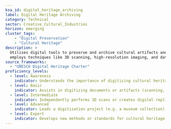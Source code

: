 ```yaml
---  
ksa_id: digital_heritage_archiving  
label: Digital Heritage Archiving  
category: Technical  
sector: Creative_Cultural_Industries  
horizon: emerging  
cluster_tags: 
    - "Digital Preservation"
    - "Cultural Heritage"
description: >  
  Utilises digital tools to preserve and archive cultural artifacts and artworks;  
  employs techniques like 3D scanning, high-resolution imaging, and database cataloging to create accessible digital records for museums, libraries, and archives.  
source_frameworks:  
  - "UNESCO Digital Heritage Charter"  
proficiency_levels:  
  - level: Awareness  
    indicator: Understands the importance of digitizing cultural heritage; familiar with basic scanning and photography tools.  
  - level: Basic  
    indicator: Assists in digitizing documents or artifacts (scanning, metadata entry) under supervision; follows established archive protocols.  
  - level: Intermediate  
    indicator: Independently performs 3D scans or creates digital replicas of artifacts; manages digital archive software and ensures metadata accuracy.  
  - level: Advanced  
    indicator: Leads a digitization project (e.g. a museum collection); optimises data formats and storage for long-term preservation; ensures alignment with UNESCO guidelines.  
  - level: Expert  
    indicator: Develops new methods or standards for cultural heritage digitization; consults on national or international digital archive initiatives.  
---  
```

